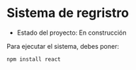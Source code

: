 <h1>Sistema de regristro</h1>

- Estado del proyecto: En construcción 

Para ejecutar el sistema, debes poner:

```npm install react```

